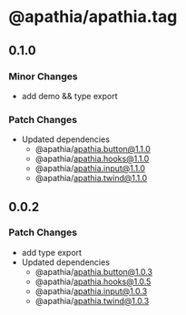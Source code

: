 # @apathia/apathia.tag

## 0.1.0

### Minor Changes

- add demo && type export

### Patch Changes

- Updated dependencies
  - @apathia/apathia.button@1.1.0
  - @apathia/apathia.hooks@1.1.0
  - @apathia/apathia.input@1.1.0
  - @apathia/apathia.twind@1.1.0

## 0.0.2

### Patch Changes

- add type export
- Updated dependencies
  - @apathia/apathia.button@1.0.3
  - @apathia/apathia.hooks@1.0.5
  - @apathia/apathia.input@1.0.3
  - @apathia/apathia.twind@1.0.3
